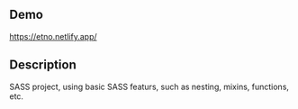 ## Demo
https://etno.netlify.app/

## Description
SASS project, using basic SASS featurs, such as nesting, mixins, functions, etc.